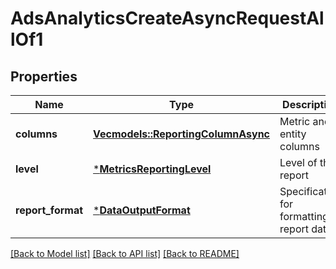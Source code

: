 # AdsAnalyticsCreateAsyncRequestAllOf1

## Properties
Name | Type | Description | Notes
------------ | ------------- | ------------- | -------------
**columns** | [**Vec<models::ReportingColumnAsync>**](ReportingColumnAsync.md) | Metric and entity columns | 
**level** | [***MetricsReportingLevel**](MetricsReportingLevel.md) | Level of the report | 
**report_format** | [***DataOutputFormat**](DataOutputFormat.md) | Specification for formatting report data | [optional] [default to Some("JSON".to_string())]

[[Back to Model list]](../README.md#documentation-for-models) [[Back to API list]](../README.md#documentation-for-api-endpoints) [[Back to README]](../README.md)


